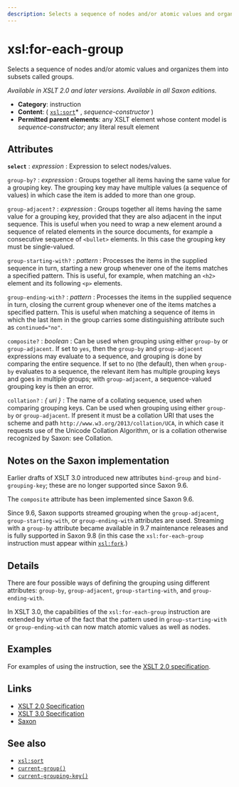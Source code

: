 ```yaml
---
description: Selects a sequence of nodes and/or atomic values and organizes them into subsets called groups
---
```


# xsl:for-each-group

Selects a sequence of nodes and/or atomic values and organizes them into subsets called groups.

_Available in XSLT 2.0 and later versions. Available in all Saxon editions._

- **Category**: instruction
- **Content**: ( [`xsl:sort`](xsl-sort.md)\* , _sequence-constructor_ )
- **Permitted parent elements**: any XSLT element whose content model is _sequence-constructor_; any literal result element

## Attributes

**`select`**
: _expression_
: Expression to select nodes/values.

`group-by?`
: _expression_
: Groups together all items having the same value for a grouping key. The grouping key may have multiple values (a sequence of values) in which case the item is added to more than one group.

`group-adjacent?`
: _expression_
: Groups together all items having the same value for a grouping key, provided that they are also adjacent in the input sequence. This is useful when you need to wrap a new element around a sequence of related elements in the source documents, for example a consecutive sequence of `<bullet>` elements. In this case the grouping key must be single-valued.

`group-starting-with?`
: _pattern_
: Processes the items in the supplied sequence in turn, starting a new group whenever one of the items matches a specified pattern. This is useful, for example, when matching an `<h2>` element and its following `<p>` elements.

`group-ending-with?`
: _pattern_
: Processes the items in the supplied sequence in turn, closing the current group whenever one of the items matches a specified pattern. This is useful when matching a sequence of items in which the last item in the group carries some distinguishing attribute such as `continued="no"`.

`composite?`
: _boolean_
: Can be used when grouping using either `group-by` or `group-adjacent`. If set to `yes`, then the `group-by` and `group-adjacent` expressions may evaluate to a sequence, and grouping is done by comparing the entire sequence. If set to no (the default), then when `group-by` evaluates to a sequence, the relevant item has multiple grouping keys and goes in multiple groups; with `group-adjacent`, a sequence-valued grouping key is then an error.

`collation?`
: _{ uri }_
: The name of a collating sequence, used when comparing grouping keys. Can be used when grouping using either `group-by` or `group-adjacent`. If present it must be a collation URI that uses the scheme and path `http://www.w3.org/2013/collation/UCA`, in which case it requests use of the Unicode Collation Algorithm, or is a collation otherwise recognized by Saxon: see Collation.

## Notes on the Saxon implementation

Earlier drafts of XSLT 3.0 introduced new attributes `bind-group` and `bind-grouping-key`; these are no longer supported since Saxon 9.6.

The `composite` attribute has been implemented since Saxon 9.6.

Since 9.6, Saxon supports streamed grouping when the `group-adjacent`, `group-starting-with`, or `group-ending-with` attributes are used. Streaming with a `group-by` attribute became available in 9.7 maintenance releases and is fully supported in Saxon 9.8 (in this case the `xsl:for-each-group` instruction must appear within [`xsl:fork`](xsl-fork.md).)

## Details

There are four possible ways of defining the grouping using different attributes: `group-by`, `group-adjacent`, `group-starting-with`, and `group-ending-with`.

In XSLT 3.0, the capabilities of the `xsl:for-each-group` instruction are extended by virtue of the fact that the pattern used in `group-starting-with` or `group-ending-with` can now match atomic values as well as nodes.

## Examples

For examples of using the instruction, see the [XSLT 2.0 specification](http://www.w3.org/TR/xslt20/#grouping).

## Links

- [XSLT 2.0 Specification](http://www.w3.org/TR/xslt20/#element-for-each-group)
- [XSLT 3.0 Specification](http://www.w3.org/TR/xslt-30/#element-for-each-group)
- [Saxon](http://saxonica.com/documentation/index.html#!xsl-elements/for-each-group)

## See also

- [`xsl:sort`](xsl-sort.md)
- [`current-group()`](../xpath/fn-current-group.md)
- [`current-grouping-key()`](../xpath/fn-current-grouping-key.md)
